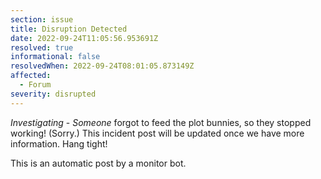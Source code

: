 ```yaml
---
section: issue
title: Disruption Detected
date: 2022-09-24T11:05:56.953691Z
resolved: true
informational: false
resolvedWhen: 2022-09-24T08:01:05.873149Z
affected:
  - Forum
severity: disrupted
---
```

*Investigating* - _Someone_ forgot to feed the plot bunnies, so they stopped working! (Sorry.) This incident post will be updated once we have more information. Hang tight!

This is an automatic post by a monitor bot.
        